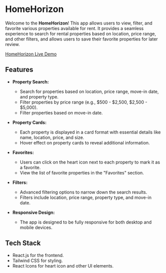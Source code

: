 # HomeHorizon

Welcome to the **HomeHorizon**! This app allows users to view, filter, and favorite various properties available for rent. It provides a seamless experience to search for rental properties based on location, price range, and other filters, and allows users to save their favorite properties for later review.


[HomeHorizon Live Demo](https://homehorizon-aniket.vercel.app/)

## Features

- **Property Search:** 
  - Search for properties based on location, price range, move-in date, and property type.
  - Filter properties by price range (e.g., $500 - $2,500, $2,500 - $5,000).
  - Filter properties based on move-in date.

- **Property Cards:**
  - Each property is displayed in a card format with essential details like name, location, price, and size.
  - Hover effect on property cards to reveal additional information.

- **Favorites:**
  - Users can click on the heart icon next to each property to mark it as a favorite.
  - View the list of favorite properties in the "Favorites" section.

- **Filters:**
  - Advanced filtering options to narrow down the search results.
  - Filters include location, price range, property type, and move-in date.

- **Responsive Design:**
  - The app is designed to be fully responsive for both desktop and mobile devices.

## Tech Stack
  - React.js for the frontend.
  - Tailwind CSS for styling.
  - React Icons for heart icon and other UI elements.
  


